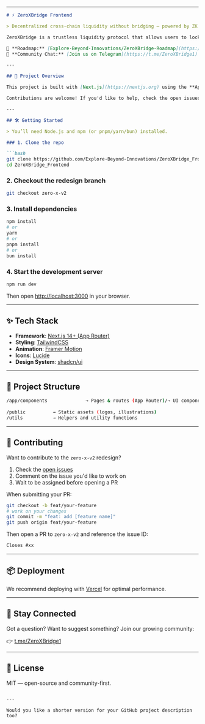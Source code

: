 
---

````md
# ⚡ ZeroXBridge Frontend

> Decentralized cross-chain liquidity without bridging — powered by ZK on Starknet.

ZeroXBridge is a trustless liquidity protocol that allows users to lock assets on Ethereum and instantly access liquidity on Starknet — without moving or wrapping assets. This is the frontend for the ZeroXBridge protocol, currently being redesigned from scratch in the `zero-x-v2` branch.

📍 **Roadmap:** [Explore-Beyond-Innovations/ZeroXBridge-Roadmap](https://github.com/Explore-Beyond-Innovations/ZeroXBridge-Roadmap)  
💬 **Community Chat:** [Join us on Telegram](https://t.me/ZeroXBridge1)

---

## 🚀 Project Overview

This project is built with [Next.js](https://nextjs.org) using the **App Router**, **TailwindCSS**, and **Framer Motion** for smooth animations. The `zero-x-v2` branch represents a complete landing page redesign — responsive for **mobile, desktop, and 4K screens**, based on our latest Figma spec.

Contributions are welcome! If you'd like to help, check the open issues and reach out via [Telegram](https://t.me/ZeroXBridge1).

---

## 🛠️ Getting Started

> You’ll need Node.js and npm (or pnpm/yarn/bun) installed.

### 1. Clone the repo

```bash
git clone https://github.com/Explore-Beyond-Innovations/ZeroXBridge_Frontend.git
cd ZeroXBridge_Frontend
````

### 2. Checkout the redesign branch

```bash
git checkout zero-x-v2
```

### 3. Install dependencies

```bash
npm install
# or
yarn
# or
pnpm install
# or
bun install
```

### 4. Start the development server

```bash
npm run dev
```

Then open [http://localhost:3000](http://localhost:3000) in your browser.

---

## ✨ Tech Stack

* **Framework**: [Next.js 14+ (App Router)](https://nextjs.org/docs/app)
* **Styling**: [TailwindCSS](https://tailwindcss.com/)
* **Animation**: [Framer Motion](https://www.framer.com/motion/)
* **Icons**: [Lucide](https://lucide.dev/)
* **Design System**: [shadcn/ui](https://ui.shadcn.com/)

---

## 📁 Project Structure

```bash
/app/components              → Pages & routes (App Router)/→ UI components (shared, modular)
     
/public          → Static assets (logos, illustrations)
/utils           → Helpers and utility functions
```

---

## 🤝 Contributing

Want to contribute to the `zero-x-v2` redesign?

1. Check the [open issues](https://github.com/Explore-Beyond-Innovations/ZeroXBridge_Frontend/issues)
2. Comment on the issue you'd like to work on
3. Wait to be assigned before opening a PR

When submitting your PR:

```bash
git checkout -b feat/your-feature
# work on your changes
git commit -m "feat: add [feature name]"
git push origin feat/your-feature
```

Then open a PR to `zero-x-v2` and reference the issue ID:

```md
Closes #xx
```

---

## 📦 Deployment

We recommend deploying with [Vercel](https://vercel.com/) for optimal performance.

---

## 📣 Stay Connected

Got a question? Want to suggest something? Join our growing community:

👉 [t.me/ZeroXBridge1](https://t.me/ZeroXBridge1)

---

## 📄 License

MIT — open-source and community-first.

```

---

Would you like a shorter version for your GitHub project description too?
```
